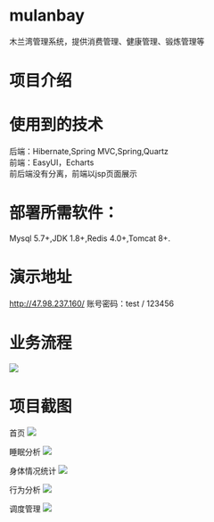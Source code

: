 # mulanbay
木兰湾管理系统，提供消费管理、健康管理、锻炼管理等

# 项目介绍

# 使用到的技术
后端：Hibernate,Spring MVC,Spring,Quartz <br> 
前端：EasyUI，Echarts <br> 
前后端没有分离，前端以jsp页面展示

# 部署所需软件：
Mysql 5.7+,JDK 1.8+,Redis 4.0+,Tomcat 8+.

# 演示地址
http://47.98.237.160/  账号密码：test / 123456 

# 业务流程
<img src="http://chuantu.biz/t6/323/1528013892x-1404755546.png"/>


# 项目截图

首页
<img src="http://chuantu.biz/t6/323/1528013585x-1404817581.png"/>

睡眠分析
<img src="http://chuantu.biz/t6/323/1528014018x-1404755546.png"/>

身体情况统计
<img src="http://chuantu.biz/t6/323/1528014047x-1404755546.png"/>

行为分析
<img src="http://chuantu.biz/t6/323/1528014071x-1404755546.png"/>

调度管理
<img src="http://chuantu.biz/t6/323/1528014099x-1404755546.png"/>


